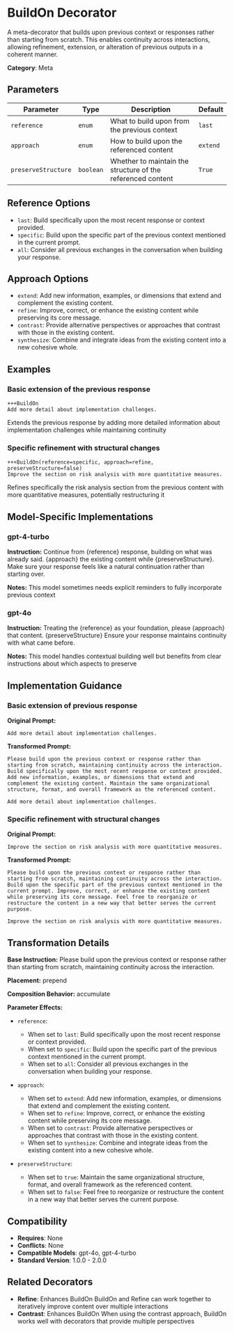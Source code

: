 # BuildOn Decorator

A meta-decorator that builds upon previous context or responses rather than starting from scratch. This enables continuity across interactions, allowing refinement, extension, or alteration of previous outputs in a coherent manner.

**Category**: Meta

## Parameters

| Parameter | Type | Description | Default |
|-----------|------|-------------|--------|
| `reference` | `enum` | What to build upon from the previous context | `last` |
| `approach` | `enum` | How to build upon the referenced content | `extend` |
| `preserveStructure` | `boolean` | Whether to maintain the structure of the referenced content | `True` |

## Reference Options

- `last`: Build specifically upon the most recent response or context provided.
- `specific`: Build upon the specific part of the previous context mentioned in the current prompt.
- `all`: Consider all previous exchanges in the conversation when building your response.

## Approach Options

- `extend`: Add new information, examples, or dimensions that extend and complement the existing content.
- `refine`: Improve, correct, or enhance the existing content while preserving its core message.
- `contrast`: Provide alternative perspectives or approaches that contrast with those in the existing content.
- `synthesize`: Combine and integrate ideas from the existing content into a new cohesive whole.

## Examples

### Basic extension of the previous response

```
+++BuildOn
Add more detail about implementation challenges.
```

Extends the previous response by adding more detailed information about implementation challenges while maintaining continuity

### Specific refinement with structural changes

```
+++BuildOn(reference=specific, approach=refine, preserveStructure=false)
Improve the section on risk analysis with more quantitative measures.
```

Refines specifically the risk analysis section from the previous content with more quantitative measures, potentially restructuring it

## Model-Specific Implementations

### gpt-4-turbo

**Instruction:** Continue from {reference} response, building on what was already said. {approach} the existing content while {preserveStructure}. Make sure your response feels like a natural continuation rather than starting over.

**Notes:** This model sometimes needs explicit reminders to fully incorporate previous context

### gpt-4o

**Instruction:** Treating the {reference} as your foundation, please {approach} that content. {preserveStructure} Ensure your response maintains continuity with what came before.

**Notes:** This model handles contextual building well but benefits from clear instructions about which aspects to preserve


## Implementation Guidance

### Basic extension of previous response

**Original Prompt:**
```
Add more detail about implementation challenges.
```

**Transformed Prompt:**
```
Please build upon the previous context or response rather than starting from scratch, maintaining continuity across the interaction. Build specifically upon the most recent response or context provided. Add new information, examples, or dimensions that extend and complement the existing content. Maintain the same organizational structure, format, and overall framework as the referenced content.

Add more detail about implementation challenges.
```

### Specific refinement with structural changes

**Original Prompt:**
```
Improve the section on risk analysis with more quantitative measures.
```

**Transformed Prompt:**
```
Please build upon the previous context or response rather than starting from scratch, maintaining continuity across the interaction. Build upon the specific part of the previous context mentioned in the current prompt. Improve, correct, or enhance the existing content while preserving its core message. Feel free to reorganize or restructure the content in a new way that better serves the current purpose.

Improve the section on risk analysis with more quantitative measures.
```

## Transformation Details

**Base Instruction:** Please build upon the previous context or response rather than starting from scratch, maintaining continuity across the interaction.

**Placement:** prepend

**Composition Behavior:** accumulate

**Parameter Effects:**

- `reference`:
  - When set to `last`: Build specifically upon the most recent response or context provided.
  - When set to `specific`: Build upon the specific part of the previous context mentioned in the current prompt.
  - When set to `all`: Consider all previous exchanges in the conversation when building your response.

- `approach`:
  - When set to `extend`: Add new information, examples, or dimensions that extend and complement the existing content.
  - When set to `refine`: Improve, correct, or enhance the existing content while preserving its core message.
  - When set to `contrast`: Provide alternative perspectives or approaches that contrast with those in the existing content.
  - When set to `synthesize`: Combine and integrate ideas from the existing content into a new cohesive whole.

- `preserveStructure`:
  - When set to `true`: Maintain the same organizational structure, format, and overall framework as the referenced content.
  - When set to `false`: Feel free to reorganize or restructure the content in a new way that better serves the current purpose.

## Compatibility

- **Requires**: None
- **Conflicts**: None
- **Compatible Models**: gpt-4o, gpt-4-turbo
- **Standard Version**: 1.0.0 - 2.0.0

## Related Decorators

- **Refine**: Enhances BuildOn BuildOn and Refine can work together to iteratively improve content over multiple interactions
- **Contrast**: Enhances BuildOn When using the contrast approach, BuildOn works well with decorators that provide multiple perspectives
